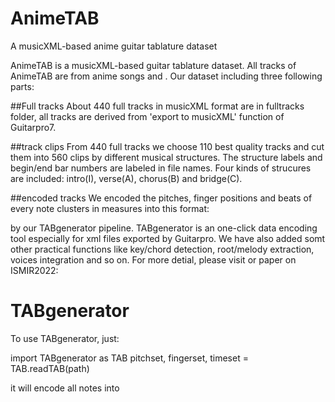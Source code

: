 # AnimeTAB
A musicXML-based anime guitar tablature dataset

AnimeTAB is a musicXML-based guitar tablature dataset. All tracks of AnimeTAB are from anime songs and . Our dataset including three following parts:

##Full tracks
About 440 full tracks in musicXML format are in fulltracks folder, all tracks are derived from 'export to musicXML' function of Guitarpro7. 

##track clips
From 440 full tracks we choose 110 best quality tracks and cut them into 560 clips by different musical structures. The structure labels and begin/end bar numbers are labeled in file names. Four kinds of strucures are included: intro(I), verse(A), chorus(B) and bridge(C).

##encoded tracks
We encoded the pitches, finger positions and beats of every note clusters in measures into this format:

by our TABgenerator pipeline. TABgenerator is an one-click data encoding tool especially for xml files exported by Guitarpro. We have also added somt other practical functions like 
key/chord detection, root/melody extraction, voices integration and so on. For more detial, please visit or paper on ISMIR2022:

# TABgenerator

To use TABgenerator, just:

import TABgenerator as TAB
pitchset, fingerset, timeset = TAB.readTAB(path)

it will encode all notes into

